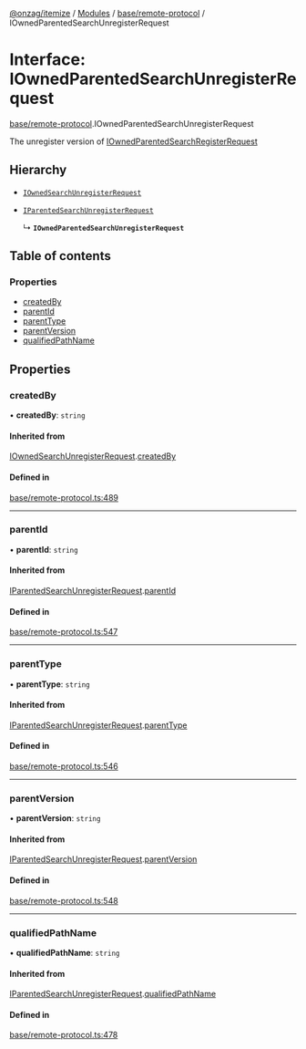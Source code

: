 [@onzag/itemize](../README.md) / [Modules](../modules.md) / [base/remote-protocol](../modules/base_remote_protocol.md) / IOwnedParentedSearchUnregisterRequest

# Interface: IOwnedParentedSearchUnregisterRequest

[base/remote-protocol](../modules/base_remote_protocol.md).IOwnedParentedSearchUnregisterRequest

The unregister version of [IOwnedParentedSearchRegisterRequest](base_remote_protocol.IOwnedParentedSearchRegisterRequest.md)

## Hierarchy

- [`IOwnedSearchUnregisterRequest`](base_remote_protocol.IOwnedSearchUnregisterRequest.md)

- [`IParentedSearchUnregisterRequest`](base_remote_protocol.IParentedSearchUnregisterRequest.md)

  ↳ **`IOwnedParentedSearchUnregisterRequest`**

## Table of contents

### Properties

- [createdBy](base_remote_protocol.IOwnedParentedSearchUnregisterRequest.md#createdby)
- [parentId](base_remote_protocol.IOwnedParentedSearchUnregisterRequest.md#parentid)
- [parentType](base_remote_protocol.IOwnedParentedSearchUnregisterRequest.md#parenttype)
- [parentVersion](base_remote_protocol.IOwnedParentedSearchUnregisterRequest.md#parentversion)
- [qualifiedPathName](base_remote_protocol.IOwnedParentedSearchUnregisterRequest.md#qualifiedpathname)

## Properties

### createdBy

• **createdBy**: `string`

#### Inherited from

[IOwnedSearchUnregisterRequest](base_remote_protocol.IOwnedSearchUnregisterRequest.md).[createdBy](base_remote_protocol.IOwnedSearchUnregisterRequest.md#createdby)

#### Defined in

[base/remote-protocol.ts:489](https://github.com/onzag/itemize/blob/a24376ed/base/remote-protocol.ts#L489)

___

### parentId

• **parentId**: `string`

#### Inherited from

[IParentedSearchUnregisterRequest](base_remote_protocol.IParentedSearchUnregisterRequest.md).[parentId](base_remote_protocol.IParentedSearchUnregisterRequest.md#parentid)

#### Defined in

[base/remote-protocol.ts:547](https://github.com/onzag/itemize/blob/a24376ed/base/remote-protocol.ts#L547)

___

### parentType

• **parentType**: `string`

#### Inherited from

[IParentedSearchUnregisterRequest](base_remote_protocol.IParentedSearchUnregisterRequest.md).[parentType](base_remote_protocol.IParentedSearchUnregisterRequest.md#parenttype)

#### Defined in

[base/remote-protocol.ts:546](https://github.com/onzag/itemize/blob/a24376ed/base/remote-protocol.ts#L546)

___

### parentVersion

• **parentVersion**: `string`

#### Inherited from

[IParentedSearchUnregisterRequest](base_remote_protocol.IParentedSearchUnregisterRequest.md).[parentVersion](base_remote_protocol.IParentedSearchUnregisterRequest.md#parentversion)

#### Defined in

[base/remote-protocol.ts:548](https://github.com/onzag/itemize/blob/a24376ed/base/remote-protocol.ts#L548)

___

### qualifiedPathName

• **qualifiedPathName**: `string`

#### Inherited from

[IParentedSearchUnregisterRequest](base_remote_protocol.IParentedSearchUnregisterRequest.md).[qualifiedPathName](base_remote_protocol.IParentedSearchUnregisterRequest.md#qualifiedpathname)

#### Defined in

[base/remote-protocol.ts:478](https://github.com/onzag/itemize/blob/a24376ed/base/remote-protocol.ts#L478)
